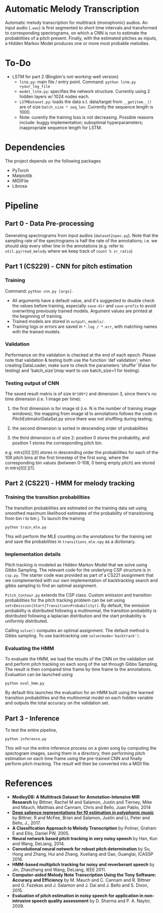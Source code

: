 # Automatic Melody Transcription
Automatic melody transcription for multitrack (monophonic) audios. An input audio (`.wav`) is first segmented to short time intervals and transformed to corresponding spectrograms, on which a CNN is run to estimate the probabilities of a pitch present. Finally, with the estimated pitches as inputs, a Hidden Markov Model produces one or more most probable melodies.

# To-Do
* LSTM for part 2 (Bingbin's not-working-well version)
  * `lstm.py`: main file / entry point. Command: `python lstm.py >your_log_file`
  * `model_lstm.py`: specifies the network structure. Currently using 2 hidden layers w/ 1024 nodes each.
  * `LSTMDataset.py`: loads the data s.t. data/target from `__getitem__()` are of size `batch_size * seq_len`. Currently the sequence length is 1000.
  * Note: curently the training loss is not decreasing. Possible reasons include: buggy implementation; suboptimal hyperparameters; inappropriate sequence length for LSTM.

# Dependencies 
The project depends on the following packages 
- PyTorch
- Matplotlib
- MIDIFile
- Librosa 

# Pipeline

## Part 0 - Data Pre-processing
Generating spectrograms from input audios (`dataset2spec.py`).
Note that the sampling rate of the spectrograms is half the rate of the annotations; i.e. we should skip every other line in the annotations (e.g. refer to `util.py/read_melody` where we keep track of `count % sr_ratio`)

## Part 1 (CS229) - CNN for pitch estimation

### Training
Command: `python cnn.py [args]`.
* All arguments have a default value, and it's suggested to double check the values before training, especially `save-dir` and `save-prefix` to avoid overwriting previously trained models. Argument values are printed at the beginning of training.
* Trained models are stored in `output\_models/`.
* Training logs or errors are saved in `*.log / *.err`, with matching names with the trained models.

### Validation
Performance on the validation is checked at the end of each epoch. Please note that validation & testing both use the function 'def validation'; when creating DataLoader, make sure to check the parameters 'shuffle' (False for testing) and 'batch\_size'(*may* want to use batch\_size=1 for testing).

### Testing output of CNN

The saved result matrix is of size `N*109*2` and dimension 3, since there's no time dimension (i.e. 1 image per time):

1. the first dimension is for image id (i.e. N is the number of training image windows); the mapping from image id to annotations follows the code in PitchEstimatorDataSet.py since there was not shuffling during testing;

2. the second dimension is sorted in descending order of probabilities

3. the third dimension is of size 2: position 0 stores the probability, and position 1 stores the corresponding pitch bin.

e.g. mtrx\[0\]\[:\]\[0\] stores in descending order the probabilities for each of the 109 pitch bins at the first timestep of the first song, where the corresponding bin values (between 0-108, 0 being empty pitch) are stored in mtrx\[0\]\[:\]\[1\].



## Part 2 (CS221) - HMM for melody tracking

### Training the transition probabilities 
The transition probabilities are estimated on the training data set using smoothed maximum likelihood estimates of the probability of transitioning from bin i to bin j. To launch the training 
```
python train_mle.py
```
This will perform the MLE counting on the annotations for the training set and save the probabilities in `transitions_mle.npy` as a dictionary. 

### Implementation details
Pitch tracking is modeled as Hidden Markov Model that we solve using Gibbs Sampling. The relevant code for the underlying CSP structure is in `csp.py`. The starter code was provided as part of a CS221 assignment that we complemented with our own implementation of backtracking search and gibbs sampling to find an optimal assignment. 

`Pitch_Contour.py` extends the CSP class. Custom emission and transition probabilities for the pitch tracking problem can be set using `set<Emission|Start|Transition>Probability()`. By default, the emission probability is distributed following a multinomial, the transition probability is distributed following a laplacian distribution and the start probability is uniformly distributed.

Calling `solve()` computes an optimal assignment. The default method is Gibbs sampling. To use backtracking use `solve(mode='backtrack')`. 

### Evaluating the HMM
To evaluate the HMM, we load the results of the CNN on the validation set and perform pitch tracking on each song of the set through Gibbs Sampling. The result is then compared time frame by time frame to the annotations.
Evaluation can be launched using 
```
python eval_hmm.py
``` 
By default this launches the evaluation for an HMM built using the learned transition probabilities and the multinomial model on each hidden variable and outputs the total accuracy on the validation set.

## Part 3 - Inference
To test the entire pipeline, 
``` 
python inference.py
```
This will run the entire inference process on a given song by computing the spectogram images, saving them in a directory, then performing pitch estimation on each time frame using the pre-trained CNN and finally perform pitch-tracking. The result will then be converted into a MIDI file. 

# References
* **MedleyDB: A Multitrack Dataset for Annotation-Intensive MIR Research** by Bittner, Rachel M and Salamon, Justin and Tierney, Mike and Mauch, Matthias and Cannam, Chris and Bello, Juan Pablo, 2014
* **[Deep salience representations for f0 estimation in polyphonic music](http://www.justinsalamon.com/uploads/4/3/9/4/4394963/bittner_deepsalience_ismir_2017.pdf)** by Bittner, R and McFee, Brian and Salamon, Justin and Li, Peter and Bello, J., 2017.
* **A Classification Approach to Melody Transcription** by Poliner, Graham E and Ellis, Daniel PW, 2005.
* **Neural network based pitch tracking in very noisy speech** by Han, Kun and Wang, DeLiang, 2014.
* **Convolutional neural network for robust pitch determination** by Su, Hong and Zhang, Hui and Zhang, Xueliang and Gao, Guanglai, ICASSP 2016.
* **HMM-based multipitch tracking for noisy and reverberant speech** by Jin, Zhaozhang and Wang, DeLiang, IEEE 2011.
* **Computer-aided Melody Note Transcription Using the Tony Software: Accuracy and Efficiency** by M. Mauch and C. Cannam and R. Bittner and G. Fazekas and J. Salamon and J. Dai and J. Bello and S. Dixon, 2015.
* **Evaluation of pitch estimation in noisy speech for application in non-intrusive speech quality assessment** by D. Sharma and P. A. Naylor, 2009.
